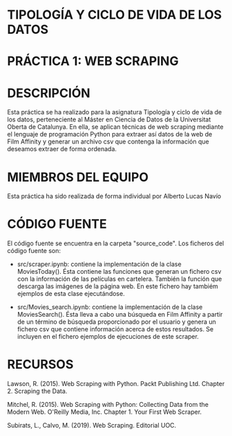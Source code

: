 # TIPOLOGÍA Y CICLO DE VIDA DE LOS DATOS

# PRÁCTICA 1: WEB SCRAPING


# DESCRIPCIÓN

Esta práctica se ha realizado para la asignatura Tipología y ciclo de vida de los datos, perteneciente al Máster en Ciencia de Datos de la Universitat Oberta de Catalunya. En ella, se aplican técnicas de web scraping mediante el lenguaje de programación Python para extraer así datos de la web de Film Affinity y generar un archivo csv que contenga la información que deseamos extraer de forma ordenada.


# MIEMBROS DEL EQUIPO

Esta práctica ha sido realizada de forma individual por Alberto Lucas Navío


# CÓDIGO FUENTE

 El código fuente se encuentra en la carpeta "source_code". Los ficheros del código fuente son:
 
 * src/scraper.ipynb: contiene la implementación de la clase MoviesToday(). Ésta contiene las funciones que generan un fichero csv con la información de las películas en cartelera. También la función que descarga las imágenes de la página web. En este fichero hay tambiém ejemplos de esta clase ejecutándose.
 
 * src/Movies_search.ipynb: contiene la implementación de la clase MoviesSearch(). Ésta lleva a cabo una búsqueda en Film Affinity a partir de un término de búsqueda proporcionado por el usuario y genera un fichero csv que contiene información acerca de estos resultados. Se incluyen en el fichero ejemplos de ejecuciones de este scraper.
 
 
 
 # RECURSOS
 
Lawson, R. (2015). Web Scraping with Python. Packt Publishing Ltd. Chapter 2. Scraping the Data.

Mitchel, R. (2015). Web Scraping with Python: Collecting Data from the Modern Web. O'Reilly Media, Inc. Chapter 1. Your First Web Scraper.

Subirats, L., Calvo, M. (2019). Web Scraping. Editorial UOC.
